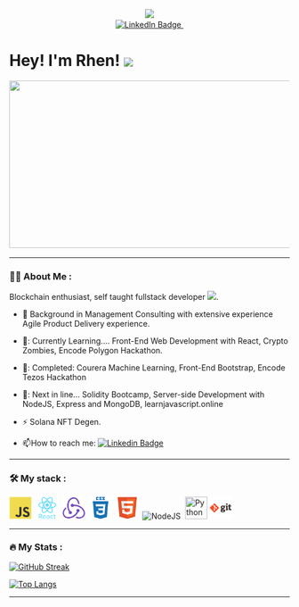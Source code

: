 <div id="header" align="center">
  <img src="https://media.giphy.com/media/KmHueA88mFABT9GkkR/giphy.gif" width="300"/>
</div>
  <div id="badges" align="center">
    <a href="https://www.linkedin.com/in/rhenquadros/">
      <img src="https://img.shields.io/badge/LinkedIn-blue?style=for-the-badge&logo=linkedin&logoColor=white" alt="LinkedIn Badge"/>
      <img src="https://komarev.com/ghpvc/?username=web3allday&style=flat-square&color=blue" alt=""/>
    </a>
  </div>
  <h1>
    Hey! I'm Rhen!
    <img src="https://media.giphy.com/media/hvRJCLFzcasrR4ia7z/giphy.gif" width="30px" align="center"/>
  </h1>
</div>
<div align="center">
  <img src="https://media.giphy.com/media/dWesBcTLavkZuG35MI/giphy.gif" width="600" height="300"/>
</div>

---

### :woman_technologist: About Me :
Blockchain enthusiast, self taught fullstack developer <img src="https://media.giphy.com/media/WUlplcMpOCEmTGBtBW/giphy.gif" width="30">.
- :telescope: Background in Management Consulting with extensive experience Agile Product Delivery experience.

- 📓: Currently Learning.... Front-End Web Development with React, Crypto Zombies, Encode Polygon Hackathon.

- 📕: Completed: Courera Machine Learning, Front-End Bootstrap, Encode Tezos Hackathon

- 📘: Next in line... Solidity Bootcamp, Server-side Development with NodeJS, Express and MongoDB, learnjavascript.online

- :zap: Solana NFT Degen.

- :mailbox:How to reach me: [![Linkedin Badge](https://img.shields.io/badge/-kakbar-blue?style=flat&logo=Linkedin&logoColor=white)](https://www.linkedin.com/in/rhenquadros/)

---

### :hammer_and_wrench: My stack :
<div>
    <img src="https://github.com/devicons/devicon/blob/master/icons/javascript/javascript-original.svg" title="JavaScript" alt="JavaScript" width="40" height="40"/>&nbsp;
  <img src="https://github.com/devicons/devicon/blob/master/icons/react/react-original-wordmark.svg" title="React" alt="React" width="40" height="40"/>&nbsp;
  <img src="https://github.com/devicons/devicon/blob/master/icons/redux/redux-original.svg" title="Redux" alt="Redux " width="40" height="40"/>&nbsp;
  <img src="https://github.com/devicons/devicon/blob/master/icons/css3/css3-plain-wordmark.svg"  title="CSS3" alt="CSS" width="40" height="40"/>&nbsp;
  <img src="https://github.com/devicons/devicon/blob/master/icons/html5/html5-original.svg" title="HTML5" alt="HTML" width="40" height="40"/>&nbsp;
  <img src="https://cdn.jsdelivr.net/gh/devicons/devicon/icons/nodejs/nodejs-plain-wordmark.svg" title="NodeJS" alt="NodeJS" width="40" height="40"/>&nbsp;
  <img src="https://cdn.jsdelivr.net/gh/devicons/devicon/icons/python/python-original.svg" title="Python" **alt="Python" width="40" height="40"/>
  <img src="https://github.com/devicons/devicon/blob/master/icons/git/git-original-wordmark.svg" title="Git" **alt="Git" width="40" height="40"/>
</div>    
          
---

### :fire: My Stats :
[![GitHub Streak](http://github-readme-streak-stats.herokuapp.com?user=web3allday&theme=dark&background=000000)](https://git.io/streak-stats)

[![Top Langs](https://github-readme-stats.vercel.app/api/top-langs/?username=web3allday&layout=compact&theme=vision-friendly-dark)](https://github.com/anuraghazra/github-readme-stats)

---

